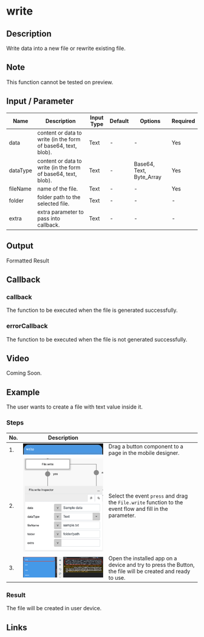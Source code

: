# write

## Description

Write data into a new file or rewrite existing file.

## Note

This function cannot be tested on preview.

## Input / Parameter

| Name | Description | Input Type | Default | Options | Required |
| ------ | ------ | ------ | ------ | ------ | ------ |
| data | content or data to write (in the form of base64, text, blob). | Text | - | - | Yes |
| dataType | content or data to write (in the form of base64, text, blob). | Text | - | Base64, Text, Byte_Array | Yes |
| fileName | name of the file. | Text | - | - | Yes |
| folder | folder path to the selected file. | Text | - | - | - |
| extra | extra parameter to pass into callback. | Text | - | - | - |

## Output

Formatted Result

## Callback

### callback

The function to be executed when the file is generated successfully.

### errorCallback

The function to be executed when the file is not generated successfully.

## Video

Coming Soon.

<!-- Format: [![Video]({image-path})]({url-link}) -->

## Example

The user wants to create a file with text value inside it.

<!-- Share a scenario, like a user requirements. -->

### Steps

| No. | Description |  |
| ------ | ------ | ------ |
| 1. | ![](./write-step-1.png) | Drag a button component to a page in the mobile designer. |
| 2. | ![](./write-step-2.png) | Select the event `press` and drag the `File.write` function to the event flow and fill in the parameter. |
| 3. | ![](./write-step-3.png) | Open the installed app on a device and try to press the Button, the file will be created and ready to use. |

<!-- Show the steps and share some screenshots.

1. .....

Format: ![]({image-path}) -->

### Result

The file will be created in user device.

<!-- Explain the output.

Format: ![]({image-path}) -->

## Links
